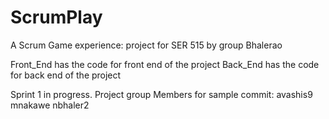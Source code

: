 # ScrumPlay


A Scrum Game experience: project for SER 515 by group Bhalerao

Front_End has the code for front end of the project
Back_End has the code for back end of the project

Sprint 1 in progress.
Project group Members for sample commit:
avashis9
mnakawe
nbhaler2